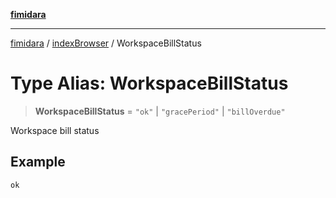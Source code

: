 [**fimidara**](../../README.md)

***

[fimidara](../../modules.md) / [indexBrowser](../README.md) / WorkspaceBillStatus

# Type Alias: WorkspaceBillStatus

> **WorkspaceBillStatus** = `"ok"` \| `"gracePeriod"` \| `"billOverdue"`

Workspace bill status

## Example

```
ok
```
